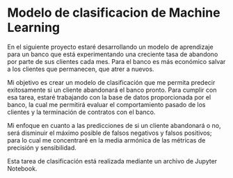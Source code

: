 # Modelo de clasificacion de Machine Learning


En el siguiente proyecto estaré desarrollando un modelo de aprendizaje para un banco que está experimentando una creciente tasa de abandono por parte de sus clientes cada mes. Para el banco es más económico salvar a los clientes que permanecen, que atrer a nuevos.

Mi objetivo es crear un modelo de clasificación que me permita predecir exitosamente si un cliente abandonará el banco pronto. Para cumplir con esa tarea, estaré trabajando con la base de datos proporcionada por el banco, la cual me permitirá evaluar el comportamiento pasado de los clientes y la terminación de contratos con el banco.

Mi enfoque en cuanto a las predicciones de si un cliente abandonará o no, será disminuir el máximo posible de falsos negativos y falsos positivos; para lo cual me concentraré en la media armónica de las métricas de precisión y sensibilidad.


Esta tarea de clasificación está realizada mediante un archivo de Jupyter Notebook.
